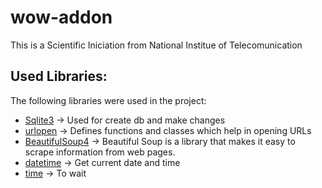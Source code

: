 # wow-addon
This is a Scientific Iniciation from National Institue of Telecomunication


## Used Libraries:

The following libraries were used in the project:

- [Sqlite3](https://docs.python.org/3/library/sqlite3.html) -> Used for create db and make changes
- [urlopen](https://docs.python.org/3/library/urllib.request.html) -> Defines functions and classes which help in opening URLs
- [BeautifulSoup4](https://pypi.org/project/beautifulsoup4/) -> Beautiful Soup is a library that makes it easy to scrape information from web pages.
- [datetime](https://docs.python.org/3/library/datetime.html) -> Get current date and time
- [time](https://docs.python.org/3/library/time.html) -> To wait 
